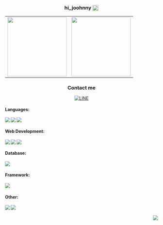 <h3 align="center">hi_joohnny 
<!--     &nbsp; -->
    <img src="https://simpleicons.org/icons/nike.svg"  align="center" height="20px">
</h3>

<table align="center" border="0">
    <tbody>
      <tr>
        <td border="0">
          <a>            
<!--              <img src="https://github-profile-summary-cards.vercel.app/api/cards/stats?username=joohnny3&theme=onedark&show_icons=true" align="center" height="195px"> -->
             <img src="https://github-readme-stats.vercel.app/api/?username=joohnny3&theme=shadow_green&rank_icon=github&show_icons=true&custom_title=張育誠&nbsp;changyucheng&nbsp;github&show=reviews,discussions_started&border_radius=1&title_color=adbac7&icon_color=adbac7" align="center"height="195px">
          </a>
        </td>
        <td border="0">
          <a>
               <img src="https://github-readme-stats.vercel.app/api/top-langs?username=joohnny3&hide=html,css&theme=shadow_green&show_icons=true&layout=donut&border_radius=1&title_color=adbac7&text_color=adbac7" align="center" height="195px">             
<!--                <img src="https://github-readme-stats.vercel.app/api/top-langs?username=joohnny3&hide=html&theme=shadow_green&show_icons=true" align="center" height="195px">              -->
          </a>
        </td>
      </tr>
    </tbody>
  </table>

<div align="center">
  <h3>Contact me</h3>
<a href="https://line.me/ti/p/BxEe8nw6dX">
  <img align="center" alt="LINE"  src="https://img.shields.io/badge/-Line-00C300?logo=line&logoColor=white&style=for-the-badge" />
</a>
<br>
</div>




#### Languages:
<div>
<img align="left" src="https://img.shields.io/badge/-Python-3776AB?logo=python&logoColor=white&style=for-the-badge"/>
<img align="left" src="https://img.shields.io/badge/-Php-777BB4?logo=php&logoColor=white&logoWidith=200&style=for-the-badge"/>
<img align="left" src="https://img.shields.io/badge/-JavaScript-F7DF1E?logo=javascript&logoColor=black&style=for-the-badge"/>
<br>
</div>

#### Web Development:
<div>
<img align="left" src="https://img.shields.io/badge/-HTML5-E34F26?logo=html5&logoColor=white&style=for-the-badge"/>
<img align="left" src="https://img.shields.io/badge/-CSS3-3776AB?logo=css3&logoColor=white&style=for-the-badge"/>
<!-- <img align="left" src="https://img.shields.io/badge/-BootStrap-7952B3?logo=bootstrap&logoColor=white&style=for-the-badge"/> -->
<img align="left" src="https://img.shields.io/badge/-TailwindCSS-06B6D4?logo=TailwindCSS&logoColor=white&style=for-the-badge"/>
<!-- <img align="left" src="https://img.shields.io/badge/-Livewire-4E56A6?logo=livewire&logoColor=white&style=for-the-badge"/> -->
<br>
</div>


#### Database:
<div>
<img align="left" src="https://img.shields.io/badge/-MySQL-3776AB?logo=mysql&logoColor=white&style=for-the-badge"/>
<!-- <img align="left" src="https://img.shields.io/badge/-MongoDB-47A248?logo=mongodb&logoColor=white&style=for-the-badge"/> -->
<br>
</div>

#### Framework:
<div>
<img align="left" src="https://img.shields.io/badge/-Laravel-E34F26?logo=Laravel&logoColor=white&style=for-the-badge"/>
<!-- <img align="left" src="https://img.shields.io/badge/-Livewire-4E56A6?logo=livewire&logoColor=white&style=for-the-badge"/> -->
<br>
</div>

#### Other:
<div>
<img align="left" src="https://img.shields.io/badge/-Docker-3776AB?logo=docker&logoColor=white&style=for-the-badge"/>
<!-- <img align="left" src="https://img.shields.io/badge/-Adobe Photoshop-31A8FF?logo=AdobePhotoshop&logoColor=white&style=for-the-badge"/> -->
<!-- <img align="left" src="https://img.shields.io/badge/-Adobe Illustrator-FF9A00?logo=AdobeIllustrator&logoColor=white&style=for-the-badge"/> -->
<img align="left" src="https://img.shields.io/badge/-Git-E34F26?logo=Git&logoColor=white&style=for-the-badge"/>
<!-- <img align="left" src="https://img.shields.io/badge/-Selenium-47A248?logo=selenium&logoColor=white&style=for-the-badge"/> -->
<br>
</div>
<br>
<div>
<img align="right" src="https://komarev.com/ghpvc/?username=joohnny3&color=blue&style=plastic&label=&nbsp;&nbsp;&nbsp;觀看次數&nbsp;&nbsp;&nbsp;"/>
</div>
<!--
**joohnny3/joohnny3** is a ✨ _special_ ✨ repository because its `README.md` (this file) appears on your GitHub profile.




Here are some ideas to get you started:

- 🔭 I’m currently working on ...
- 🌱 I’m currently learning ...
- 👯 I’m looking to collaborate on ...
- 🤔 I’m looking for help with ...
- 💬 Ask me about ...
- 📫 How to reach me: ...
- 😄 Pronouns: ...
- ⚡ Fun fact: ...
-->
